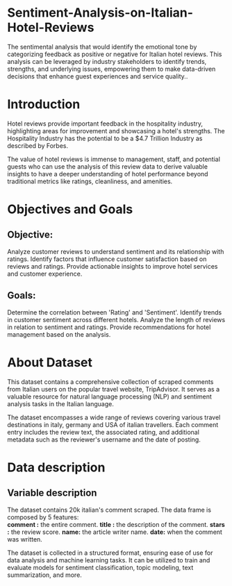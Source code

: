 # Sentiment-Analysis-on-Italian-Hotel-Reviews
The sentimental analysis that would identify the emotional tone by categorizing feedback as positive or negative for Italian hotel  reviews. This analysis can be leveraged by industry stakeholders to identify trends, strengths, and underlying issues, empowering them to make data-driven decisions that enhance guest experiences and service quality..

# Introduction
Hotel reviews provide important feedback in the hospitality industry, highlighting areas for improvement and showcasing a hotel's strengths. The Hospitality Industry has the potential to be a $4.7 Trillion Industry as described by Forbes.

The value of hotel reviews is immense to management, staff, and potential guests who can use the analysis of this review data to derive valuable insights to have a deeper understanding of hotel performance beyond traditional metrics like ratings, cleanliness, and amenities.

# Objectives and Goals
## Objective:                                     
Analyze customer reviews to understand sentiment and its relationship with ratings.
Identify factors that influence customer satisfaction based on reviews and ratings.
Provide actionable insights to improve hotel services and customer experience.

## Goals:              
Determine the correlation between 'Rating' and 'Sentiment'.
Identify trends in customer sentiment across different hotels.
Analyze the length of reviews in relation to sentiment and ratings.
Provide recommendations for hotel management based on the analysis.

# About Dataset

This dataset contains a comprehensive collection of scraped comments from Italian users on the popular travel website, TripAdvisor. It serves as a valuable resource for natural language processing (NLP) and sentiment analysis tasks in the Italian language.

The dataset encompasses a wide range of reviews covering various travel destinations in italy, germany and USA of italian travellers. Each comment entry includes the review text, the associated rating, and additional metadata such as the reviewer's username and the date of posting.

# Data description
## Variable description

The dataset contains 20k italian's comment scraped. The data frame is composed by 5 features:               
**comment :** the entire comment.
**title :** the description of the comment.
**stars :** the review score.
**name:** the article writer name.
**date:** when the comment was written.

The dataset is collected in a structured format, ensuring ease of use for data analysis and machine learning tasks. It can be utilized to train and evaluate models for sentiment classification, topic modeling, text summarization, and more.
